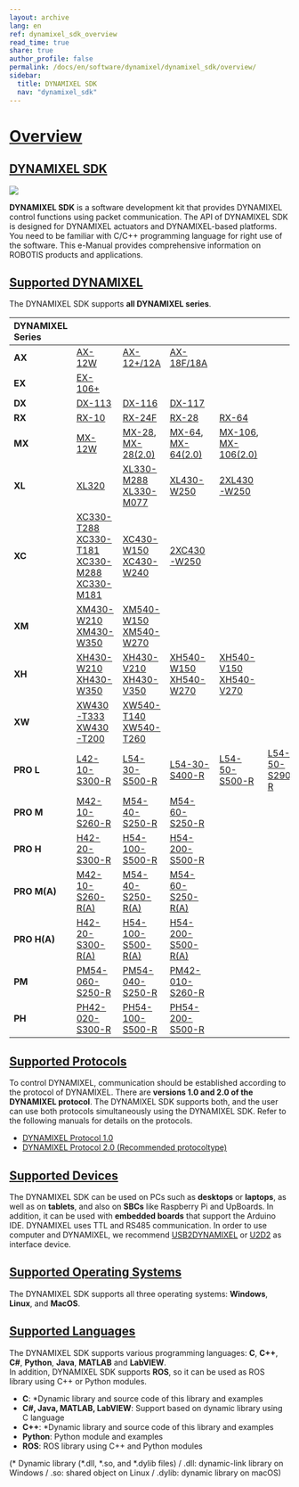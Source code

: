 ```yaml
---
layout: archive
lang: en
ref: dynamixel_sdk_overview
read_time: true
share: true
author_profile: false
permalink: /docs/en/software/dynamixel/dynamixel_sdk/overview/
sidebar:
  title: DYNAMIXEL SDK
  nav: "dynamixel_sdk"
---
```


# [Overview](#overview)

## [DYNAMIXEL SDK](#dynamixel-sdk)

![](/assets/images/sw/sdk/dynamixel_sdk/overview/dynamixel_sdk_concept_logo.jpg)

**DYNAMIXEL SDK** is a software development kit that provides DYNAMIXEL control functions using packet communication. The API of DYNAMIXEL SDK is designed for DYNAMIXEL actuators and DYNAMIXEL-based platforms. You need to be familiar with C/C++ programming language for right use of the software. This e-Manual provides comprehensive information on ROBOTIS products and applications.

## [Supported DYNAMIXEL](#supported-dynamixels)

The DYNAMIXEL SDK supports **all DYNAMIXEL series**.

| DYNAMIXEL Series |                                |                                |                                |                                |                 |
|:-----------------|:-------------------------------|:-------------------------------|:-------------------------------|:-------------------------------|:----------------|
| **AX**           | [AX-12W]                       | [AX-12+/12A]                   | [AX-18F/18A]                   |                                |                 |
| **EX**           | [EX-106+]                      |                                |                                |                                |                 |
| **DX**           | [DX-113]                       | [DX-116]                       | [DX-117]                       |                                |                 |
| **RX**           | [RX-10]                        | [RX-24F]                       | [RX-28]                        | [RX-64]                        |                 |
| **MX**           | [MX-12W]                       | [MX-28], [MX-28(2.0)]          | [MX-64], [MX-64(2.0)]          | [MX-106], [MX-106(2.0)]        |                 |
| **XL**           | [XL320]                        | [XL330-M288]<br>[XL330-M077]   | [XL430-W250]                   | [2XL430-W250]                  |                 |
| **XC**           | [XC330-T288]<br>[XC330-T181]<br>[XC330-M288]<br>[XC330-M181] | [XC430-W150]<br/> [XC430-W240] | [2XC430-W250]                  |                                |                 |
| **XM**           | [XM430-W210]<br/> [XM430-W350] | [XM540-W150]<br/> [XM540-W270] |                                |                                |                 |
| **XH**           | [XH430-W210]<br/> [XH430-W350] | [XH430-V210]<br/> [XH430-V350] | [XH540-W150]<br/> [XH540-W270] | [XH540-V150]<br/> [XH540-V270] |                 |
| **XW**           | [XW430-T333]<br/> [XW430-T200] | [XW540-T140]<br/> [XW540-T260] |                                |                                |                 |
| **PRO L**        | [L42-10-S300-R]                | [L54-30-S500-R]                | [L54-30-S400-R]                | [L54-50-S500-R]                | [L54-50-S290-R] |
| **PRO M**        | [M42-10-S260-R]                | [M54-40-S250-R]                | [M54-60-S250-R]                |                                |                 |
| **PRO H**        | [H42-20-S300-R]                | [H54-100-S500-R]               | [H54-200-S500-R]               |                                |                 |
| **PRO M(A)**     | [M42-10-S260-R(A)]             | [M54-40-S250-R(A)]             | [M54-60-S250-R(A)]             |                                |                 |
| **PRO H(A)**     | [H42-20-S300-R(A)]             | [H54-100-S500-R(A)]            | [H54-200-S500-R(A)]            |                                |                 |
| **PM**           | [PM54-060-S250-R]              | [PM54-040-S250-R]              | [PM42-010-S260-R]              |                                |                 |
| **PH**           | [PH42-020-S300-R]              | [PH54-100-S500-R]              | [PH54-200-S500-R]              |                                |                 |

## [Supported Protocols](#supported-protocols)

To control DYNAMIXEL, communication should be established according to the protocol of DYNAMIXEL. There are **versions 1.0 and 2.0 of the DYNAMIXEL protocol**. The DYNAMIXEL SDK supports both, and the user can use both protocols simultaneously using the DYNAMIXEL SDK. Refer to the following manuals for details on the protocols.

- [DYNAMIXEL Protocol 1.0](/docs/en/dxl/protocol1/)
- [DYNAMIXEL Protocol 2.0 (Recommended protocoltype)](/docs/en/dxl/protocol2/)

## [Supported Devices](#supported-devices)

The DYNAMIXEL SDK can be used on PCs such as **desktops** or **laptops**, as well as on **tablets**, and also on **SBCs** like Raspberry Pi and UpBoards. In addition, it can be used with **embedded boards** that support the Arduino IDE. DYNAMIXEL uses TTL and RS485 communication. In order to use computer and DYNAMIXEL, we recommend [USB2DYNAMIXEL](http://emanual.robotis.com/docs/en/parts/interface/usb2dynamixel/) or [U2D2](http://emanual.robotis.com/docs/en/parts/interface/u2d2/) as interface device.

## [Supported Operating Systems](#supported-operating-systems)

The DYNAMIXEL SDK supports all three operating systems: **Windows**, **Linux**, and **MacOS**.

## [Supported Languages](#supported-languages)

The DYNAMIXEL SDK supports various programming languages: **C**, **C++**, **C#**, **Python**, **Java**, **MATLAB** and **LabVIEW**.  
In addition, DYNAMIXEL SDK supports **ROS**, so it can be used as ROS library using C++ or Python modules.

- **C**: *Dynamic library and source code of this library and examples
- **C#, Java, MATLAB, LabVIEW**: Support based on dynamic library using C language
- **C++**: *Dynamic library and source code of this library and examples
- **Python**: Python module and examples
- **ROS**:  ROS library using C++ and Python modules

(* Dynamic library (*.dll, *.so, and *.dylib files) / .dll: dynamic-link library on Windows / .so: shared object on Linux / .dylib: dynamic library on macOS)

[AX-12W]: /docs/en/dxl/ax/ax-12w/
[AX-12+/12A]: /docs/en/dxl/ax/ax-12a/
[AX-18F/18A]: /docs/en/dxl/ax/ax-18a/
[EX-106+]: /docs/en/dxl/ex/ex-106+/
[DX-113]: /docs/en/dxl/dx/dx-113/
[DX-116]: /docs/en/dxl/dx/dx-116/
[DX-117]: /docs/en/dxl/dx/dx-117/
[RX-10]: /docs/en/dxl/rx/rx-10/
[RX-24F]: /docs/en/dxl/rx/rx-24f/
[RX-28]: /docs/en/dxl/rx/rx-28/
[RX-64]: /docs/en/dxl/rx/rx-64/
[MX-12W]: /docs/en/dxl/mx/mx-12w/
[MX-28]: /docs/en/dxl/mx/mx-28/
[MX-28(2.0)]: /docs/en/dxl/mx/mx-28-2/
[MX-64]: /docs/en/dxl/mx/mx-64/
[MX-64(2.0)]: /docs/en/dxl/mx/mx-64-2/
[MX-106]: /docs/en/dxl/mx/mx-106/
[MX-106(2.0)]: /docs/en/dxl/mx/mx-106-2/
[XL320]: /docs/en/dxl/x/xl320/
[XL330-M288]: /docs/en/dxl/x/xl330-m288/
[XL330-M077]: /docs/en/dxl/x/xl330-m077/
[XL430-W250]: /docs/en/dxl/x/xl430-w250/
[2XL430-W250]: /docs/en/dxl/x/2xl430-w250/
[XC430-W150]: /docs/en/dxl/x/xc430-w150/
[XC430-W240]: /docs/en/dxl/x/xc430-w240/
[2XC430-W250]: /docs/en/dxl/x/2xc430-w250/
[XC330-T288]: /docs/en/dxl/x/xc330-t288
[XC330-T181]: /docs/en/dxl/x/xc330-t181
[XC330-M288]: /docs/en/dxl/x/xc330-m288
[XC330-M181]: /docs/en/dxl/x/xc330-m181
[XM430-W210]: /docs/en/dxl/x/xm430-w210/
[XM430-W350]: /docs/en/dxl/x/xm430-w350/
[XH430-W210]: /docs/en/dxl/x/xh430-w210/
[XM540-W150]: /docs/en/dxl/x/xm540-w150/
[XM540-W270]: /docs/en/dxl/x/xm540-w270/
[XH430-W350]: /docs/en/dxl/x/xh430-w350/
[XH430-V210]: /docs/en/dxl/x/xh430-v210/
[XH430-V350]: /docs/en/dxl/x/xh430-v350/
[XH540-W150]: /docs/en/dxl/x/xh540-w150/
[XH540-W270]: /docs/en/dxl/x/xh540-w270/
[XH540-V150]: /docs/en/dxl/x/xh540-v150/
[XH540-V270]: /docs/en/dxl/x/xh540-v270/
[XW430-T200]: /docs/en/dxl/x/xw430-t200/
[XW430-T333]: /docs/en/dxl/x/xw430-t333/
[XW540-T140]: /docs/en/dxl/x/xw540-t140/
[XW540-T260]: /docs/en/dxl/x/xw540-t260/
[H54-200-S500-R]: /docs/en/dxl/pro/h54-200-s500-r/
[H54-100-S500-R]: /docs/en/dxl/pro/h54-100-s500-r/
[H42-20-S300-R]: /docs/en/dxl/pro/h42-20-s300-r/
[M54-60-S250-R]: /docs/en/dxl/pro/m54-60-s250-r/
[M54-40-S250-R]: /docs/en/dxl/pro/m54-40-s250-r/
[M42-10-S260-R]: /docs/en/dxl/pro/m42-10-s260-r/
[H54-200-S500-R(A)]: /docs/en/dxl/pro/h54-200-s500-ra/
[H54-100-S500-R(A)]: /docs/en/dxl/pro/h54-100-s500-ra/
[H42-20-S300-R(A)]: /docs/en/dxl/pro/h42-20-s300-ra/
[M54-60-S250-R(A)]: /docs/en/dxl/pro/m54-60-s250-ra/
[M54-40-S250-R(A)]: /docs/en/dxl/pro/m54-40-s250-ra/
[M42-10-S260-R(A)]: /docs/en/dxl/pro/m42-10-s260-ra/
[L54-50-S500-R]: /docs/en/dxl/pro/l54-50-s500-r/
[L54-50-S290-R]: /docs/en/dxl/pro/l54-50-s290-r/
[L54-30-S500-R]: /docs/en/dxl/pro/l54-30-s500-r/
[L54-30-S400-R]: /docs/en/dxl/pro/l54-30-s400-r/
[L42-10-S300-R]: /docs/en/dxl/pro/l42-10-s300-r/
[PH42-020-S300-R]: /docs/en/dxl/p/ph42-020-s300-r/
[PH54-100-S500-R]: /docs/en/dxl/p/ph54-100-s500-r/
[PH54-200-S500-R]: /docs/en/dxl/p/ph54-200-s500-r/
[PM54-060-S250-R]: /docs/en/dxl/p/pm54-060-s250-r/
[PM54-040-S250-R]: /docs/en/dxl/p/pm54-040-s250-r/
[PM42-010-S260-R]: /docs/en/dxl/p/pm42-010-s260-r/
